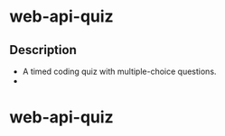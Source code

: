 # web-api-quiz

## Description
- A timed coding quiz with multiple-choice questions.
- 
# web-api-quiz
